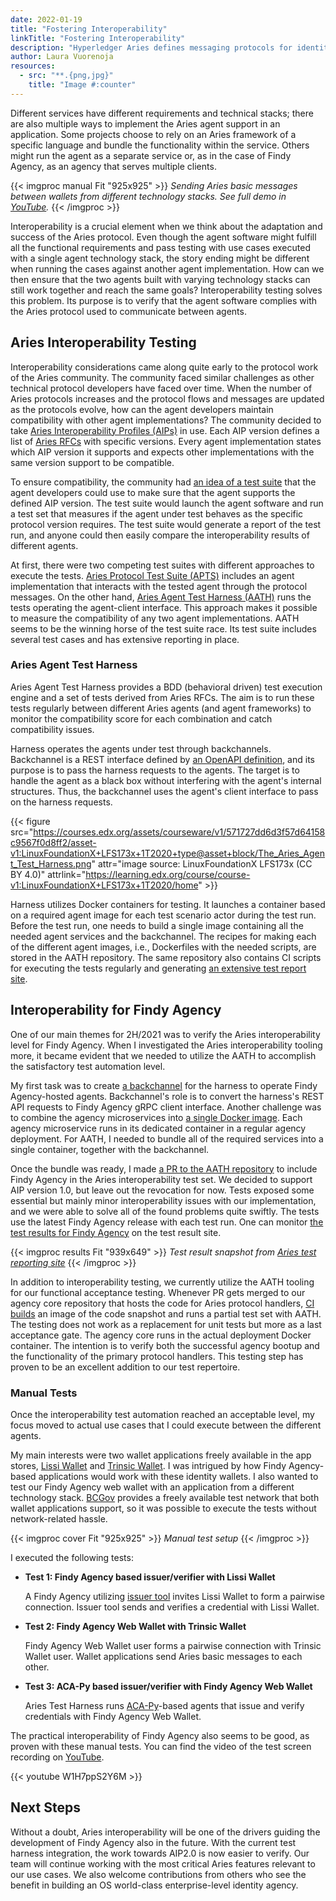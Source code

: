 ```yaml
---
date: 2022-01-19
title: "Fostering Interoperability"
linkTitle: "Fostering Interoperability"
description: "Hyperledger Aries defines messaging protocols for identity agents capable of sharing verified data. Throughout Findy Agency development, the support for the Aries protocol and the compatibility with other Aries agents has been one of the top priorities for the project. Lately, we have lifted the interoperability testing to a new level by automating the testing and reporting with the help of tools provided by the Aries community. Furthermore, we received promising results from practical interoperability tests executed manually."
author: Laura Vuorenoja
resources:
  - src: "**.{png,jpg}"
    title: "Image #:counter"
---
```


Different services have different requirements and technical stacks; there are also multiple ways to implement the Aries agent support in an application. Some projects choose to rely on an Aries framework of a specific language and bundle the functionality within the service. Others might run the agent as a separate service or, as in the case of Findy Agency, as an agency that serves multiple clients.

{{< imgproc manual Fit "925x925" >}}
<em>Sending Aries basic messages between wallets from different technology stacks. See full demo in <a href="https://www.youtube.com/watch?v=W1H7ppS2Y6M" target="_blank" rel="noopener noreferer">YouTube</a>.</em>
{{< /imgproc >}}

Interoperability is a crucial element when we think about the adaptation and success of the Aries protocol. Even though the agent software might fulfill all the functional requirements and pass testing with use cases executed with a single agent technology stack, the story ending might be different when running the cases against another agent implementation. How can we then ensure that the two agents built with varying technology stacks can still work together and reach the same goals? Interoperability testing solves this problem. Its purpose is to verify that the agent software complies with the Aries protocol used to communicate between agents.

## Aries Interoperability Testing

Interoperability considerations came along quite early to the protocol work of the Aries community. The community faced similar challenges as other technical protocol developers have faced over time. When the number of Aries protocols increases and the protocol flows and messages are updated as the protocols evolve, how can the agent developers maintain compatibility with other agent implementations? The community decided to take [Aries Interoperability Profiles (AIPs)](https://github.com/hyperledger/aries-rfcs/tree/main/concepts/0302-aries-interop-profile) in use. Each AIP version defines a list of [Aries RFCs](https://github.com/hyperledger/aries-rfcs) with specific versions. Every agent implementation states which AIP version it supports and expects other implementations with the same version support to be compatible.

To ensure compatibility, the community had [an idea of a test suite](https://github.com/hyperledger/aries-rfcs/tree/main/concepts/0270-interop-test-suite) that the agent developers could use to make sure that the agent supports the defined AIP version. The test suite would launch the agent software and run a test set that measures if the agent under test behaves as the specific protocol version requires. The test suite would generate a report of the test run, and anyone could then easily compare the interoperability results of different agents.

At first, there were two competing test suites with different approaches to execute the tests. [Aries Protocol Test Suite (APTS)](https://github.com/hyperledger/aries-protocol-test-suite) includes an agent implementation that interacts with the tested agent through the protocol messages. On the other hand, [Aries Agent Test Harness (AATH)](https://github.com/hyperledger/aries-agent-test-harness) runs the tests operating the agent-client interface. This approach makes it possible to measure the compatibility of any two agent implementations. AATH seems to be the winning horse of the test suite race. Its test suite includes several test cases and has extensive reporting in place.

### Aries Agent Test Harness

Aries Agent Test Harness provides a BDD (behavioral driven) test execution engine and a set of tests derived from Aries RFCs. The aim is to run these tests regularly between different Aries agents (and agent frameworks) to monitor the compatibility score for each combination and catch compatibility issues.

Harness operates the agents under test through backchannels. Backchannel is a REST interface defined by [an OpenAPI definition](https://github.com/hyperledger/aries-agent-test-harness/blob/main/docs/assets/openapi-spec.yml), and its purpose is to pass the harness requests to the agents. The target is to handle the agent as a black box without interfering with the agent's internal structures. Thus, the backchannel uses the agent's client interface to pass on the harness requests.

{{< figure src="https://courses.edx.org/assets/courseware/v1/571727dd6d3f57d64158c9567f0d8ff2/asset-v1:LinuxFoundationX+LFS173x+1T2020+type@asset+block/The_Aries_Agent_Test_Harness.png" attr="image source: LinuxFoundationX LFS173x (CC BY 4.0)" attrlink="https://learning.edx.org/course/course-v1:LinuxFoundationX+LFS173x+1T2020/home" >}}

Harness utilizes Docker containers for testing. It launches a container based on a required agent image for each test scenario actor during the test run. Before the test run, one needs to build a single image containing all the needed agent services and the backchannel. The recipes for making each of the different agent images, i.e., Dockerfiles with the needed scripts, are stored in the AATH repository. The same repository also contains CI scripts for executing the tests regularly and generating [an extensive test report site](https://aries-interop.info/).

## Interoperability for Findy Agency

One of our main themes for 2H/2021 was to verify the Aries interoperability level for Findy Agency. When I investigated the Aries interoperability tooling more, it became evident that we needed to utilize the AATH to accomplish the satisfactory test automation level.

My first task was to create [a backchannel](https://github.com/findy-network/findy-agent-backchannel) for the harness to operate Findy Agency-hosted agents. Backchannel's role is to convert the harness's REST API requests to Findy Agency gRPC client interface. Another challenge was to combine the agency microservices into [a single Docker image](https://github.com/findy-network/findy-agent-backchannel/blob/master/aath/Dockerfile). Each agency microservice runs in its dedicated container in a regular agency deployment. For AATH, I needed to bundle all of the required services into a single container, together with the backchannel.

Once the bundle was ready, I made [a PR to the AATH repository](https://github.com/hyperledger/aries-agent-test-harness/pull/341) to include Findy Agency in the Aries interoperability test set. We decided to support AIP version 1.0, but leave out the revocation for now. Tests exposed some essential but mainly minor interoperability issues with our implementation, and we were able to solve all of the found problems quite swiftly. The tests use the latest Findy Agency release with each test run. One can monitor [the test results for Findy Agency](https://aries-interop.info/findy.html) on the test result site.

{{< imgproc results Fit "939x649" >}}
<em>Test result snapshot from <a href="https://aries-interop.info/" target="_blank" rel="noopener noreferer">Aries test reporting site</a></em>
{{< /imgproc >}}

In addition to interoperability testing, we currently utilize the AATH tooling for our functional acceptance testing. Whenever PR gets merged to our agency core repository that hosts the code for Aries protocol handlers, [CI builds](https://github.com/findy-network/findy-agent/blob/master/.github/workflows/iop.yml) an image of the code snapshot and runs a partial test set with AATH. The testing does not work as a replacement for unit tests but more as a last acceptance gate. The agency core runs in the actual deployment Docker container. The intention is to verify both the successful agency bootup and the functionality of the primary protocol handlers. This testing step has proven to be an excellent addition to our test repertoire.

### Manual Tests

Once the interoperability test automation reached an acceptable level, my focus moved to actual use cases that I could execute between the different agents.

My main interests were two wallet applications freely available in the app stores, [Lissi Wallet](https://lissi.id/) and [Trinsic Wallet](https://trinsic.id/trinsic-wallet/). I was intrigued by how Findy Agency-based applications would work with these identity wallets. I also wanted to test our Findy Agency web wallet with an application from a different technology stack. [BCGov](https://github.com/bcgov) provides a freely available test network that both wallet applications support, so it was possible to execute the tests without network-related hassle.

{{< imgproc cover Fit "925x925" >}}
<em>Manual test setup</em>
{{< /imgproc >}}

I executed the following tests:

- **Test 1: Findy Agency based issuer/verifier with Lissi Wallet**

  A Findy Agency utilizing [issuer tool](https://github.com/findy-network/findy-issuer-tool) invites Lissi Wallet to form a pairwise connection. Issuer tool sends and verifies a credential with Lissi Wallet.

- **Test 2: Findy Agency Web Wallet with Trinsic Wallet**

  Findy Agency Web Wallet user forms a pairwise connection with Trinsic Wallet user. Wallet applications send Aries basic messages to each other.

- **Test 3: ACA-Py based issuer/verifier with Findy Agency Web Wallet**

  Aries Test Harness runs [ACA-Py](https://github.com/hyperledger/aries-cloudagent-python)-based agents that issue and verify credentials with Findy Agency Web Wallet.

The practical interoperability of Findy Agency also seems to be good, as proven with these manual tests. You can find the video of the test screen recording on [YouTube](https://www.youtube.com/watch?v=W1H7ppS2Y6M).

{{< youtube W1H7ppS2Y6M >}}

## Next Steps

Without a doubt, Aries interoperability will be one of the drivers guiding the development of Findy Agency also in the future. With the current test harness integration, the work towards AIP2.0 is now easier to verify. Our team will continue working with the most critical Aries features relevant to our use cases. We also welcome contributions from others who see the benefit in building an OS world-class enterprise-level identity agency.
